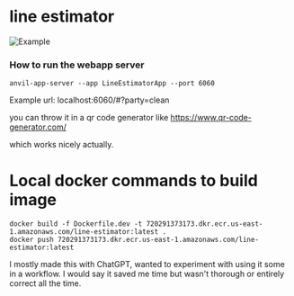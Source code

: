 # line estimator
![Example](https://raw.githubusercontent.com/markd315/Line-Estimator/main/demo.gif)

### How to run the webapp server
```commandline
anvil-app-server --app LineEstimatorApp --port 6060
```

Example url:
localhost:6060/#?party=clean

you can throw it in a qr code generator like https://www.qr-code-generator.com/

which works nicely actually.

# Local docker commands to build image
```commandline
docker build -f Dockerfile.dev -t 720291373173.dkr.ecr.us-east-1.amazonaws.com/line-estimator:latest .
docker push 720291373173.dkr.ecr.us-east-1.amazonaws.com/line-estimator:latest

```

I mostly made this with ChatGPT, wanted to experiment with using it some in a workflow. I would say it saved me time but wasn't thorough or entirely correct all the time.